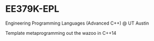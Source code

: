 # EE379K-EPL
Engineering Programming Languages (Advanced C++) @ UT Austin

Template metaprogramming out the wazoo in C++14
